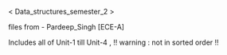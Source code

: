 < Data_structures_semester_2 >

files from - Pardeep_Singh [ECE-A]

Includes all of Unit-1 till Unit-4 , !! warning : not in sorted order !!